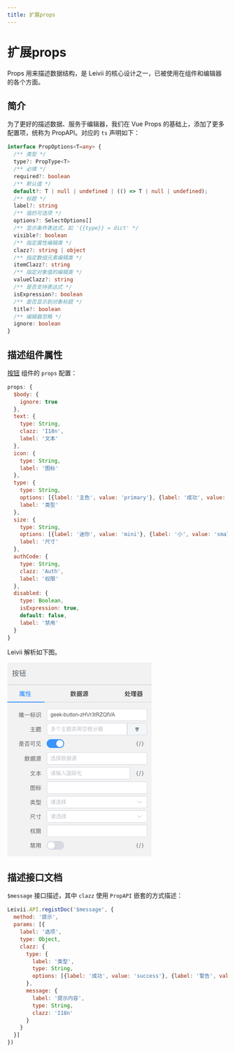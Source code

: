 ```yaml
---
title: 扩展props
---
```


# 扩展props

Props 用来描述数据结构，是 Leivii 的核心设计之一，已被使用在组件和编辑器的各个方面。

## 简介

为了更好的描述数据、服务于编辑器，我们在 Vue Props 的基础上，添加了更多配置项，统称为 PropAPI。对应的 `ts` 声明如下：

```ts
interface PropOptions<T=any> {
  /** 类型 */
  type?: PropType<T>
  /** 必填 */
  required?: boolean
  /** 默认值 */
  default?: T | null | undefined | (() => T | null | undefined);
  /** 标题 */
  label?: string
  /** 值的可选项 */
  options?: SelectOptions[]
  /** 显示条件表达式，如 '{{type}} = dict' */
  visible?: boolean
  /** 指定属性编辑类 */
  clazz?: string | object
  /** 指定数组元素编辑类 */
  itemClazz?: string
  /** 指定对象值的编辑类 */
  valueClazz?: string
  /** 是否支持表达式 */
  isExpression?: boolean
  /** 是否显示到对象标题 */
  title?: boolean
  /** 编辑器忽略 */
  ignore: boolean
}
```

## 描述组件属性

[按钮](../components/basic/button) 组件的 `props` 配置：

```js
props: {
  $body: {
    ignore: true
  },
  text: {
    type: String,
    clazz: 'I18n',
    label: '文本'
  },
  icon: {
    type: String,
    label: '图标'
  },
  type: {
    type: String,
    options: [{label: '主色', value: 'primary'}, {label: '成功', value: 'success'}, {label: '警告', value: 'warning'}, {label: '危险', value: 'danger'}, {label: '信息', value: 'info'}, {label: '文本', value: 'text'}],
    label: '类型'
  },
  size: {
    type: String,
    options: [{label: '迷你', value: 'mini'}, {label: '小', value: 'small'}, {label: '正常', value: 'medium'}],
    label: '尺寸'
  },
  authCode: {
    type: String,
    clazz: 'Auth',
    label: '权限'
  },
  disabled: {
    type: Boolean,
    isExpression: true,
    default: false,
    label: '禁用'
  }
}
```

Leivii 解析如下图。

![按钮配置](../assets/img/button.png)

## 描述接口文档

`$message` 接口描述，其中 `clazz` 使用 `PropAPI` 嵌套的方式描述：

```js
Leivii.API.registDoc('$message', {
  method: '提示',
  params: [{
    label: '选项',
    type: Object,
    clazz: {
      type: {
        label: '类型',
        type: String,
        options: [{label: '成功', value: 'success'}, {label: '警告', value: 'warning'}, {label: '信息', value: 'info'}, {label: '错误', value: 'error'}]
      },
      message: {
        label: '提示内容',
        type: String,
        clazz: 'I18n'
      }
    }
  }]
})
```
